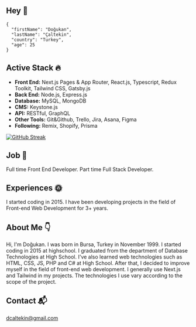 ## Hey 👋

```
{
  "firstName": "Doğukan",
  "lastName": "Çaltekin",
  "country": "Turkey",
  "age": 25
}

```


## Active Stack 🔥

- **Front End:** Next.js Pages & App Router, React.js, Typescript, Redux Toolkit, Tailwind CSS, Gatsby.js
- **Back End:** Node.js, Express.js
- **Database:** MySQL, MongoDB
- **CMS:** Keystone.js
- **API:** RESTful, GraphQL
- **Other Tools:** Git&Github, Trello, Jira, Asana, Figma
- **Following:** Remix, Shopify, Prisma

[![GitHub Streak](https://github-readme-streak-stats.herokuapp.com?user=dcaltekin&theme=dark)](https://git.io/streak-stats)

## Job 🎉

Full time Front End Developer. Part time Full Stack Developer.

## Experiences 🌞

I started coding in 2015. I have been developing projects in the field of Front-end Web Development for 3+ years.

## About Me 👇


Hi, I'm Doğukan. I was born in Bursa, Turkey in November 1999. I started coding in 2015 at highschool. I graduated from the department of Database Technologies at High School. I've also learned web technologies such as HTML, CSS, JS, PHP and C# at High School. After that, I decided to improve myself in the field of front-end web development. I generally use Next.js and Tailwind in my projects. The technologies I use vary according to the scope of the project.

## Contact 📬

[dcaltekin@gmail.com](mailto:dcaltekin@gmail.com)

